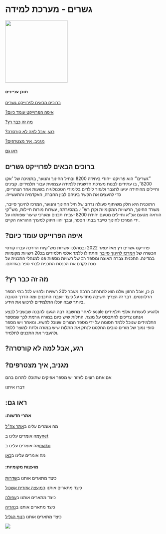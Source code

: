 # &#x202b; גשרים - מערכת למידה

<img src="https://i.postimg.cc/Kv44wnDv/eco8200.png" height="200px">

#### &#x202b; תוכן עניינים

&#x202b; [ברוכים הבאים לפרוייקט גשרים](#-ברוכים-הבאים-לפרוייקט-גשרים)

&#x202b; [איפה הפרוייקט עומד כיום?](#-איפה-הפרוייקט-עומד-כיום)

&#x202b; [מה זה כבר רץ?](#-מה-זה-כבר-רץ)

&#x202b; [רגע, אבל למה לא קורסרה?](#-רגע-אבל-למה-לא-קורסרה)

&#x202b; [מגניב, איך מצטרפים?](#-מגניב-איך-מצטרפים)

&#x202b; [ראו גם](#-ראו-גם)

## &#x202b; ברוכים הבאים לפרוייקט גשרים

&#x202b;
״גשרים״ הוא פרויקט ייחודי ביחידה 8200 ובחיל החינוך והנוער, בתמיכה של ׳אקו 8200׳, בו עתידים לבנות מערכת חדשנית ללמידה עצמאית עבור תלמידים. קצינים וחיילים מהיחידה יגיעו לתגבר ולעזור לילדים בלימודי הטכנולוגיה בשעות אחר הצהריים, כדי להעצים את הקשר ביניהם לבין החברה, האקדמיה והתעשייה.

התוכנית היא חלק משיתוף פעולה נרחב של חיל החינוך והנוער, המרכז לחינוך סייבר, משרד החינוך, הרשויות המקומיות וקרן רש״י. במסגרתה, עשרות מורות חיילות, מש״קי הוראה מטעם אכ"א וחיילים מטעם יחידת 8200 יעבירו תכנים ומערכי שיעור שפותחו על ידי המרכז לחינוך סייבר בבתי הספר, ובכך יהוו חיזוק למערך ההוראה הקיים.


## &#x202b; איפה הפרוייקט עומד כיום?

&#x202b;
פרוייקט גשרים רץ מאז ינואר 2022 ובמהלכו עשרות מש"קיות הדרכה עברו קורסי הכשרה של [המרכז לחינוך סייבר](https://cyber.org.il/) והתחילו ללמד אלפי תלמידים בכ20 רשויות מקומיות במדינה. התכנית צברה תאוצה ומספר רב של רשויות נוספות פנו למנהלי התכנית על מנת לקדם את הכנסת התכנית לבתי ספר בגזרתם.  

## &#x202b; מה זה כבר רץ?
כן כן, אבל החזון שלנו הוא להתרחב הרבה מעבר ל20 רשויות ולהגיע לכל בתי הספר הרלוונטים. דבר זה הצריך חשיבה מחדש על כיצד יועברו התכנים ומה הדרך הטובה ביותר שבה יוכלו התלמידים לרכוש את הידע.

לאחר מחשבה רבה הגענו להבנה שבשביל לבצע scale ולהגיע לעשרות אלפי תלמידים אנחנו צריכים להתבסס על מוצר. התלות שיש כיום במורה גורמת לכך שמספר התלמידים שנוכל ללמד חסומה על ידי מספר המורים שנוכל להשיג. ומאחר ויש מספר סופי נמוך של מורים טובים החלטנו לנתק את התלות שיש במורה ולתת למוצר ללמד ולהעביר את התכנים לתלמיד.


## &#x202b; רגע, אבל למה לא קורסרה?

## &#x202b; מגניב, איך מצטרפים?


&#x202b;
אם אתם רוצים לעזור יש מספר אפיקים שתוכלו לתרום בהם

&#x202b;
דברו איתנו

## &#x202b; ראו גם:

#### &#x202b; אתרי חדשות:

מה אומרים עלינו ב[אתר צה"ל](https://www.idf.il/%D7%90%D7%AA%D7%A8%D7%99-%D7%99%D7%97%D7%99%D7%93%D7%95%D7%AA/%D7%90%D7%92%D7%A3-%D7%94%D7%9E%D7%95%D7%93%D7%99%D7%A2%D7%99%D7%9F/%D7%9B%D7%9C-%D7%94%D7%9B%D7%AA%D7%91%D7%95%D7%AA/2022/%D7%92%D7%A9%D7%A8%D7%99%D7%9D-%D7%9E%D7%95%D7%93%D7%99%D7%A2%D7%99%D7%9F-%D7%A4%D7%A8%D7%99%D7%A4%D7%A8%D7%99%D7%94/)

מה אומרים עלינו ב[ynet](https://www.ynet.co.il/news/article/sjuqxhni9)

מה אומרים עלינו ב[mako](https://www.mako.co.il/news-n12_magazine/2022_q1/Article-2a2a53aafea9e71026.htm)

מה אומרים עלינו ב[כאן](https://www.kan.org.il/item/?itemid=125796)


#### &#x202b; מועצות מקומיות:

כיצד מתארים אותנו ב[שדרות](https://www.e-sderot.org.il/%D7%A9%D7%93%D7%A8%D7%95%D7%AA-%D7%95-8200-%D7%97%D7%95%D7%A6%D7%95%D7%AA-%D7%92%D7%A9%D7%A8%D7%99%D7%9D/)

כיצד מתארים אותנו ב[מועצה אזורית אשכול](https://z-upload.facebook.com/eshkol.info/posts/5928544887162504)

כיצד מתארים אותנו ב[עפולה](https://www.afula.muni.il/he/articles/item/557/)

כיצד מתארים אותנו ב[נהריה](https://blinker.co.il/%D7%A6%D7%A4%D7%95%D7%9F-1-%D7%97%D7%93%D7%A9%D7%95%D7%AA-%D7%A0%D7%94%D7%A8%D7%99%D7%94/%D7%97%D7%93%D7%A9%D7%95%D7%AA-%D7%91%D7%A6%D7%A4%D7%95%D7%9F-1-%D7%97%D7%93%D7%A9%D7%95%D7%AA-%D7%A0%D7%94%D7%A8%D7%99%D7%94/%D7%99%D7%97%D7%99%D7%93%D7%AA-8200-%D7%AA%D7%A4%D7%A2%D7%99%D7%9C-%D7%94%D7%A9%D7%A0%D7%94-%D7%91%D7%97%D7%98%D7%99%D7%91%D7%95%D7%AA-%D7%94%D7%91%D7%99%D7%A0%D7%99%D7%99%D7%9D-%D7%91%D7%A2%D7%9B/374117/)

כיצד מתארים אותנו ב[נוף הגליל](https://igalalon.ort.org.il/%D7%A9%D7%99%D7%AA%D7%95%D7%A3-%D7%A4%D7%A2%D7%95%D7%9C%D7%94-%D7%A2%D7%9D-%D7%99%D7%97%D7%99%D7%93%D7%AA-8200/)


<img src="https://i.postimg.cc/xTdbYrnQ/helpers.png">
